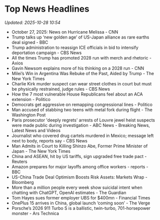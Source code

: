# Top News Headlines

_Updated: 2025-10-28 10:54_

- October 27, 2025: News on Hurricane Melissa - CNN
- Trump talks up ‘new golden age’ of US-Japan alliance as rare earths deal signed - BBC
- Trump administration to reassign ICE officials in bid to intensify deportation campaign - CBS News
- All the times Trump has promoted 2028 run with merch and rhetoric - Axios
- Gavin Newsom explains more of his thinking on a 2028 run - CNN
- Milei’s Win in Argentina Was Rebuke of the Past, Aided by Trump - The New York Times
- Charlie Kirk murder suspect can wear street clothes in court but must be physically restrained, judge rules - CBS News
- How the 7 most vulnerable House Republicans feel about an ACA extension - Politico
- Democrats get aggressive on remapping congressional lines - Politico
- Man accused of stabbing two teens with metal fork during flight - The Washington Post
- Paris prosecutor 'deeply regrets' arrests of Louvre jewel heist suspects were made public during investigation - ABC News - Breaking News, Latest News and Videos
- Journalist who covered drug cartels murdered in Mexico; message left next to body, reports say - CBS News
- Man Admits in Court to Killing Shinzo Abe, Former Prime Minister of Japan - The New York Times
- China and ASEAN, hit by US tariffs, sign upgraded free trade pact - Reuters
- Amazon prepares for major layoffs among office workers - reports - BBC
- US-China Trade Deal Optimism Boosts Risk Assets: Markets Wrap - Bloomberg
- More than a million people every week show suicidal intent when chatting with ChatGPT, OpenAI estimates - The Guardian
- Tom Hayes sues former employer UBS for $400mn - Financial Times
- OnePlus 15 arrives in China, global launch ‘coming soon’ - The Verge
- Porsche’s 2026 911 Turbo S is a ballistic, twin-turbo, 701-horsepower monster - Ars Technica